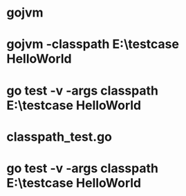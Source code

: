 # gojvm
# gojvm -classpath E:\testcase HelloWorld
# go test -v -args classpath E:\testcase HelloWorld

# classpath_test.go
# go test -v -args classpath E:\testcase HelloWorld